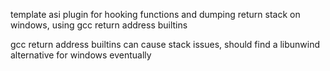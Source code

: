 template asi plugin for hooking functions and dumping return stack on windows, using gcc return address builtins

gcc return address builtins can cause stack issues, should find a libunwind alternative for windows eventually
